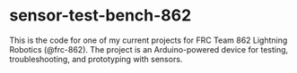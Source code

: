 # sensor-test-bench-862
This is the code for one of my current projects for FRC Team 862 Lightning Robotics (@frc-862).
The project is an Arduino-powered device for testing, troubleshooting, and prototyping with sensors.
